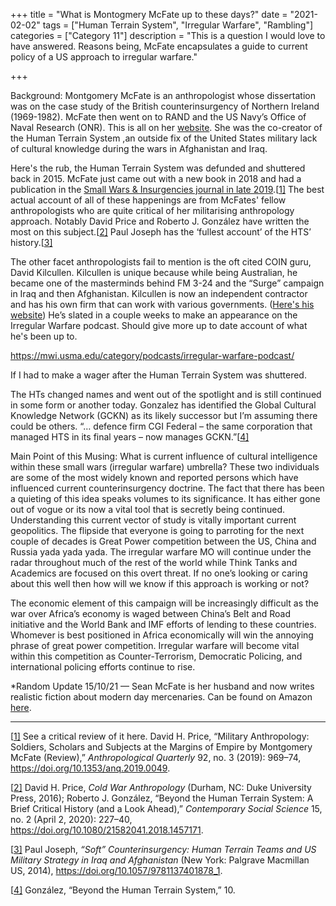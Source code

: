 +++
title = "What is Montogmery McFate up to these days?"
date = "2021-02-02"
tags = ["Human Terrain System", "Irregular Warfare", "Rambling"]
categories = ["Category 11"]
description = "This is a question I would love to have answered. Reasons being, McFate encapsulates a guide to current policy of a US approach to irregular warfare."

+++

Background: Montgomery McFate is an anthropologist whose dissertation was on the case study of the British counterinsurgency of Northern Ireland (1969-1982). McFate then went on to RAND and the US Navy’s Office of Naval Research (ONR). This is all on her [website](https://www.montgomerymcfate.com). She was the co-creator of the Human Terrain System ,an outside fix of the United States military lack of cultural knowledge during the wars in Afghanistan and Iraq. 

 Here's the rub, the Human Terrain System was defunded and shuttered back in 2015. McFate just came out with a new book in 2018 and had a publication in the [Small Wars & Insurgencies journal in late 2019](https://www.tandfonline.com/doi/abs/10.1080/09592318.2020.1714845).[[1\]](#_ftn1) The best actual account of all of these happenings are from McFates' fellow anthropologists who are quite critical of her militarising anthropology approach. Notably David Price and Roberto J. González have written the most on this subject.[[2\]](#_ftn2) Paul Joseph has the ‘fullest account’ of the HTS’ history.[[3\]](#_ftn3) 

 The other facet anthropologists fail to mention is the oft cited COIN guru, David Kilcullen. Kilcullen is unique because while being Australian, he became one of the masterminds behind FM 3-24 and the “Surge” campaign in Iraq and then Afghanistan. Kilcullen is now an independent contractor and has his own firm that can work with various governments. ([Here's his website](http://www.kilcullenstrategic.com/blog/)) He’s slated in a couple weeks to make an appearance on the Irregular Warfare podcast. Should give more up to date account of what he's been up to.

 https://mwi.usma.edu/category/podcasts/irregular-warfare-podcast/ 

 If I had to make a wager after the Human Terrain System was shuttered.

The HTs changed names and went out of the spotlight and is still continued in some form or another today. Gonzalez has identified the Global Cultural Knowledge Network (GCKN) as its likely successor but I’m assuming there could be others. “… defence firm CGI Federal – the same corporation that managed HTS in its final years – now manages GCKN.”[[4\]](#_ftn4)

Main Point of this Musing: What is current influence of cultural intelligence within these small wars (irregular warfare) umbrella? These two individuals are some of the most widely known and reported persons which have influenced current counterinsurgency doctrine. The fact that there has been a quieting of this idea speaks volumes to its significance. It has either gone out of vogue or its now a vital tool that is secretly being continued. Understanding this current vector of study is vitally important current geopolitics. The flipside that everyone is going to parroting for the next couple of decades is Great Power competition between the US, China and Russia yada yada yada. The irregular warfare MO will continue under the radar throughout much of the rest of the world while Think Tanks and Academics are focused on this overt threat. If no one’s looking or caring about this well then how will we know if this approach is working or not? 

 The economic element of this campaign will be increasingly difficult as the war over Africa’s economy is waged between China’s Belt and Road initiative and the World Bank and IMF efforts of lending to these countries. Whomever is best positioned in Africa economically will win the annoying phrase of great power competition. Irregular warfare will become vital within this competition as Counter-Terrorism, Democratic Policing, and international policing efforts continue to rise. 

*Random Update 15/10/21 — Sean McFate is her husband and now writes realistic fiction about modern day mercenaries. Can be found on Amazon [here](https://www.amazon.com/Sean-McFate/e/B00JIGATF8?ref=dbs_a_mng_rwt_scns_share). 

------

[[1\]](#_ftnref1) See a critical review of it here. David H. Price, “Military Anthropology: Soldiers, Scholars and Subjects at the Margins of Empire by Montgomery McFate (Review),” *Anthropological Quarterly* 92, no. 3 (2019): 969–74, https://doi.org/10.1353/anq.2019.0049.

[[2\]](#_ftnref2) David H. Price, *Cold War Anthropology* (Durham, NC: Duke University Press, 2016); Roberto J. González, “Beyond the Human Terrain System: A Brief Critical History (and a Look Ahead),” *Contemporary Social Science* 15, no. 2 (April 2, 2020): 227–40, https://doi.org/10.1080/21582041.2018.1457171.

[[3\]](#_ftnref3) Paul Joseph, *“Soft” Counterinsurgency: Human Terrain Teams and US Military Strategy in Iraq and Afghanistan* (New York: Palgrave Macmillan US, 2014), https://doi.org/10.1057/9781137401878_1.

[[4\]](#_ftnref4) González, “Beyond the Human Terrain System,” 10.